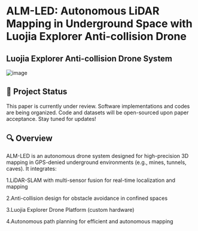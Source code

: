 # ALM-LED: Autonomous LiDAR Mapping in Underground Space with Luojia Explorer Anti-collision Drone
## Luojia Explorer Anti-collision Drone System
![image](https://github.com/user-attachments/assets/e372784e-57c5-418e-91f2-0dc9b83d95ce)

## 📜 Project Status

This paper is currently under review.​​ Software implementations and codes are being organized. ​Code and datasets will be open-sourced upon paper acceptance.​​
 Stay tuned for updates! 

## 🔍 Overview

​ALM-LED​ is an autonomous drone system designed for ​high-precision 3D mapping in GPS-denied underground environments​ (e.g., mines, tunnels, caves). It integrates:

​1.LiDAR-SLAM​ with multi-sensor fusion for real-time localization and mapping

​2.Anti-collision design​ for obstacle avoidance in confined spaces

​3.Luojia Explorer Drone Platform​ (custom hardware)

​4.Autonomous path planning​ for efficient and autonomous mapping
